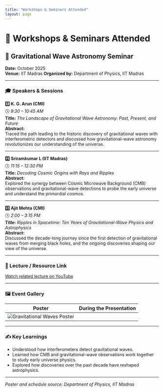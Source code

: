 ```yaml
---
title: "Workshops & Seminars Attended"
layout: page
---
```


# 🧠 Workshops & Seminars Attended

## 🌌 Gravitational Wave Astronomy Seminar  
**Date:** October 2025  
**Venue:** IIT Madras
**Organized by:** Department of Physics, IIT Madras  

---

### 🎓 Speakers & Sessions

**1️⃣ K. G. Arun (CMI)**  
🕓 *9:30 – 10:45 AM*  
**Title:** *The Landscape of Gravitational Wave Astronomy: Past, Present, and Future*  
**Abstract:**  
Traced the path leading to the historic discovery of gravitational waves with interferometric detectors and discussed how gravitational-wave astronomy revolutionizes our understanding of the universe.

---

**2️⃣ Sriramkumar L (IIT Madras)**  
🕓 *11:15 – 12:30 PM*  
**Title:** *Decoding Cosmic Origins with Rays and Ripples*  
**Abstract:**  
Explored the synergy between Cosmic Microwave Background (CMB) observations and gravitational-wave detections to probe the early universe and understand the primordial cosmos.

---

**3️⃣ Ajit Mehta (CMI)**  
🕓 *2:00 – 3:15 PM*  
**Title:** *Ripples in Spacetime: Ten Years of Gravitational-Wave Physics and Astrophysics*  
**Abstract:**  
Discussed the decade-long journey since the first detection of gravitational waves from merging black holes, and the ongoing discoveries shaping our view of the universe.

---

### 🎥 Lecture / Resource Link  
[Watch related lecture on YouTube](https://www.youtube.com/watch?v=YOUR_VIDEO_ID)

---

### 🖼️ Event Gallery
| Poster | During the Presentation |
|:--:|:--:|
| ![Gravitational Waves Poster](/images/Gravwavesposter1.jpg)

---

### ✍️ Key Learnings
- Understood how interferometers detect gravitational waves.  
- Learned how CMB and gravitational-wave observations work together to study early universe physics.  
- Explored how discoveries over the past decade have reshaped astrophysics.

---

*Poster and schedule source: Department of Physics, IIT Madras*  

